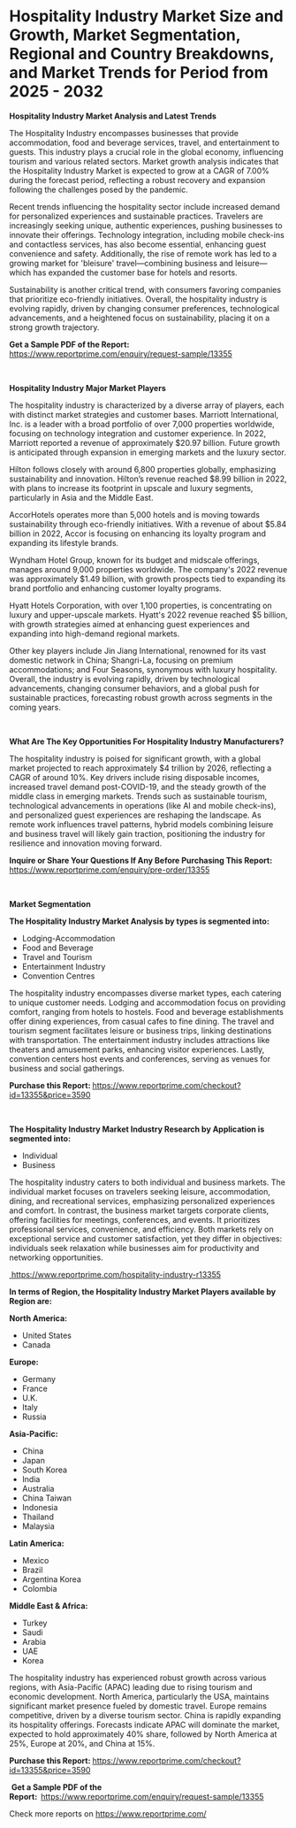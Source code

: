 <p><h1>Hospitality Industry Market Size and Growth, Market Segmentation, Regional and Country Breakdowns, and Market Trends for Period from 2025 -  2032</h1></p><p><strong>Hospitality Industry Market Analysis and Latest Trends</strong></p>
<p><p>The Hospitality Industry encompasses businesses that provide accommodation, food and beverage services, travel, and entertainment to guests. This industry plays a crucial role in the global economy, influencing tourism and various related sectors. Market growth analysis indicates that the Hospitality Industry Market is expected to grow at a CAGR of 7.00% during the forecast period, reflecting a robust recovery and expansion following the challenges posed by the pandemic.</p><p>Recent trends influencing the hospitality sector include increased demand for personalized experiences and sustainable practices. Travelers are increasingly seeking unique, authentic experiences, pushing businesses to innovate their offerings. Technology integration, including mobile check-ins and contactless services, has also become essential, enhancing guest convenience and safety. Additionally, the rise of remote work has led to a growing market for 'bleisure' travel—combining business and leisure—which has expanded the customer base for hotels and resorts.</p><p>Sustainability is another critical trend, with consumers favoring companies that prioritize eco-friendly initiatives. Overall, the hospitality industry is evolving rapidly, driven by changing consumer preferences, technological advancements, and a heightened focus on sustainability, placing it on a strong growth trajectory.</p></p>
<p><strong>Get a Sample PDF of the Report:&nbsp;</strong> <a href="https://www.reportprime.com/enquiry/request-sample/13355?utm_campaign=3069&utm_medium=2&utm_source=Github&utm_content=ia&utm_term=20032025&utm_id=hospitality-industry">https://www.reportprime.com/enquiry/request-sample/13355</a></p>
<p>&nbsp;</p>
<p><strong>Hospitality Industry Major Market Players</strong></p>
<p><p>The hospitality industry is characterized by a diverse array of players, each with distinct market strategies and customer bases. Marriott International, Inc. is a leader with a broad portfolio of over 7,000 properties worldwide, focusing on technology integration and customer experience. In 2022, Marriott reported a revenue of approximately $20.97 billion. Future growth is anticipated through expansion in emerging markets and the luxury sector.</p><p>Hilton follows closely with around 6,800 properties globally, emphasizing sustainability and innovation. Hilton’s revenue reached $8.99 billion in 2022, with plans to increase its footprint in upscale and luxury segments, particularly in Asia and the Middle East.</p><p>AccorHotels operates more than 5,000 hotels and is moving towards sustainability through eco-friendly initiatives. With a revenue of about $5.84 billion in 2022, Accor is focusing on enhancing its loyalty program and expanding its lifestyle brands.</p><p>Wyndham Hotel Group, known for its budget and midscale offerings, manages around 9,000 properties worldwide. The company's 2022 revenue was approximately $1.49 billion, with growth prospects tied to expanding its brand portfolio and enhancing customer loyalty programs.</p><p>Hyatt Hotels Corporation, with over 1,100 properties, is concentrating on luxury and upper-upscale markets. Hyatt's 2022 revenue reached $5 billion, with growth strategies aimed at enhancing guest experiences and expanding into high-demand regional markets.</p><p>Other key players include Jin Jiang International, renowned for its vast domestic network in China; Shangri-La, focusing on premium accommodations; and Four Seasons, synonymous with luxury hospitality. Overall, the industry is evolving rapidly, driven by technological advancements, changing consumer behaviors, and a global push for sustainable practices, forecasting robust growth across segments in the coming years.</p></p>
<p>&nbsp;</p>
<p><strong>What Are The Key Opportunities For Hospitality Industry Manufacturers?</strong></p>
<p><p>The hospitality industry is poised for significant growth, with a global market projected to reach approximately $4 trillion by 2026, reflecting a CAGR of around 10%. Key drivers include rising disposable incomes, increased travel demand post-COVID-19, and the steady growth of the middle class in emerging markets. Trends such as sustainable tourism, technological advancements in operations (like AI and mobile check-ins), and personalized guest experiences are reshaping the landscape. As remote work influences travel patterns, hybrid models combining leisure and business travel will likely gain traction, positioning the industry for resilience and innovation moving forward.</p></p>
<p><strong>Inquire or Share Your Questions If Any Before Purchasing This Report:</strong> <a href="https://www.reportprime.com/enquiry/pre-order/13355?utm_campaign=3069&utm_medium=2&utm_source=Github&utm_content=ia&utm_term=20032025&utm_id=hospitality-industry">https://www.reportprime.com/enquiry/pre-order/13355</a></p>
<p>&nbsp;</p>
<p><strong>Market Segmentation</strong></p>
<p><strong>The Hospitality Industry Market Analysis by types is segmented into:</strong></p>
<p><ul><li>Lodging-Accommodation</li><li>Food and Beverage</li><li>Travel and Tourism</li><li>Entertainment Industry</li><li>Convention Centres</li></ul></p>
<p><p>The hospitality industry encompasses diverse market types, each catering to unique customer needs. Lodging and accommodation focus on providing comfort, ranging from hotels to hostels. Food and beverage establishments offer dining experiences, from casual cafes to fine dining. The travel and tourism segment facilitates leisure or business trips, linking destinations with transportation. The entertainment industry includes attractions like theaters and amusement parks, enhancing visitor experiences. Lastly, convention centers host events and conferences, serving as venues for business and social gatherings.</p></p>
<p><strong>Purchase this Report:&nbsp;</strong><a href="https://www.reportprime.com/checkout?id=13355&price=3590&utm_campaign=3069&utm_medium=2&utm_source=Github&utm_content=ia&utm_term=20032025&utm_id=hospitality-industry">https://www.reportprime.com/checkout?id=13355&price=3590</a></p>
<p>&nbsp;</p>
<p><strong>The Hospitality Industry Market Industry Research by Application is segmented into:</strong></p>
<p><ul><li>Individual</li><li>Business</li></ul></p>
<p><p>The hospitality industry caters to both individual and business markets. The individual market focuses on travelers seeking leisure, accommodation, dining, and recreational services, emphasizing personalized experiences and comfort. In contrast, the business market targets corporate clients, offering facilities for meetings, conferences, and events. It prioritizes professional services, convenience, and efficiency. Both markets rely on exceptional service and customer satisfaction, yet they differ in objectives: individuals seek relaxation while businesses aim for productivity and networking opportunities.</p></p>
<p><a href="https://www.reportprime.com/hospitality-industry-r13355?utm_campaign=3069&utm_medium=2&utm_source=Github&utm_content=ia&utm_term=20032025&utm_id=hospitality-industry">&nbsp;https://www.reportprime.com/hospitality-industry-r13355</a></p>
<p><strong>In terms of Region, the Hospitality Industry Market Players available by Region are:</strong></p>
<p>
    <p> <strong> North America: </strong>
        <ul>
            <li>United States</li>
            <li>Canada</li>
        </ul>
        </p> 
    <p> <strong> Europe: </strong>
        <ul>
            <li>Germany</li>
            <li>France</li>
            <li>U.K.</li>
            <li>Italy</li>
            <li>Russia</li>
        </ul>
        </p> 
    <p> <strong> Asia-Pacific: </strong>
        <ul>
            <li>China</li>
            <li>Japan</li>
            <li>South Korea</li>
            <li>India</li>
            <li>Australia</li>
            <li>China Taiwan</li>
            <li>Indonesia</li>
            <li>Thailand</li>
            <li>Malaysia</li>
        </ul>
        </p> 
    <p> <strong> Latin America: </strong>
        <ul>
            <li>Mexico</li>
            <li>Brazil</li>
            <li>Argentina Korea</li>
            <li>Colombia</li>
        </ul>
        </p> 
    <p> <strong> Middle East & Africa: </strong>
        <ul>
            <li>Turkey</li>
            <li>Saudi</li>
            <li>Arabia</li>
            <li>UAE</li>
            <li>Korea</li>
        </ul>
    </p>
    </p>
<p><p>The hospitality industry has experienced robust growth across various regions, with Asia-Pacific (APAC) leading due to rising tourism and economic development. North America, particularly the USA, maintains significant market presence fueled by domestic travel. Europe remains competitive, driven by a diverse tourism sector. China is rapidly expanding its hospitality offerings. Forecasts indicate APAC will dominate the market, expected to hold approximately 40% share, followed by North America at 25%, Europe at 20%, and China at 15%.</p></p>
<p><strong>Purchase this Report: </strong><a href="https://www.reportprime.com/checkout?id=13355&price=3590&utm_campaign=3069&utm_medium=2&utm_source=Github&utm_content=ia&utm_term=20032025&utm_id=hospitality-industry">https://www.reportprime.com/checkout?id=13355&price=3590</a></p>
<p>&nbsp;<strong>Get a Sample PDF of the Report:&nbsp;&nbsp;</strong><a href="https://www.reportprime.com/enquiry/request-sample/13355?utm_campaign=3069&utm_medium=2&utm_source=Github&utm_content=ia&utm_term=20032025&utm_id=hospitality-industry">https://www.reportprime.com/enquiry/request-sample/13355</a></p>
<p><strong></strong></p>
<p>Check more reports on <a href="https://www.reportprime.com/?utm_campaign=3069&utm_medium=2&utm_source=Github&utm_content=ia&utm_term=20032025&utm_id=hospitality-industry">https://www.reportprime.com/</a></p>